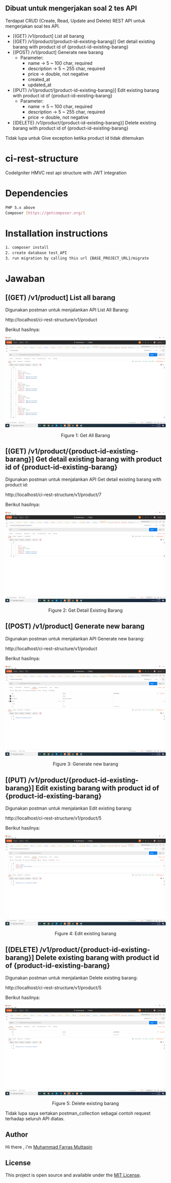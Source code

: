 ## Dibuat untuk mengerjakan soal 2 tes API

Terdapat CRUD (Create, Read, Update and Delete) REST API untuk mengerjakan soal tes API.
- [(GET) /v1/product] List all barang
- [(GET) /v1/product/{product-id-existing-barang}] Get detail existing barang with product id of {product-id-existing-barang}
- [(POST) /v1/product] Generate new barang
  - Parameter:
    - name      -> 5 ~ 100 char, required
    - description  -> 5 ~ 255 char, required
    - price      -> double, not negative
    - created_at
    - updated_at
- [(PUT) /v1/product/{product-id-existing-barang}] Edit existing barang with product id of {product-id-existing-barang}
  - Parameter:
    - name      -> 5 ~ 100 char, required
    - description  -> 5 ~ 255 char, required
    - price      -> double, not negative
- [(DELETE) /v1/product/{product-id-existing-barang}] Delete existing barang with product id of {product-id-existing-barang}

Tidak lupa untuk Give exception ketika product id tidak ditemukan

# ci-rest-structure
CodeIgniter HMVC rest api structure with JWT integration

# Dependencies
```bash
PHP 5.x above
Composer [https://getcomposer.org/]
```

# Installation instructions

```bash
1. composer install
2. create database test_API
3. run migration by calling this url {BASE_PROJECT_URL}/migrate
```
# Jawaban

## [(GET) /v1/product] List all barang

Digunakan postman untuk menjalankan API List All Barang:

http://localhost/ci-rest-structure/v1/product

Berikut hasilnya:

![Get All Barang](https://raw.githubusercontent.com/farrasmuttaqin/ci-rest-structure/master/images/getAll.png)
<p align="center">Figure 1: Get All Barang</p>

## [(GET) /v1/product/{product-id-existing-barang}] Get detail existing barang with product id of {product-id-existing-barang}

Digunakan postman untuk menjalankan API Get detail existing barang with product id:

http://localhost/ci-rest-structure/v1/product/7

Berikut hasilnya:

![Get detail existing barang](https://raw.githubusercontent.com/farrasmuttaqin/ci-rest-structure/master/images/getDetail.png)
<p align="center">Figure 2: Get Detail Existing Barang</p>

## [(POST) /v1/product] Generate new barang

Digunakan postman untuk menjalankan API Generate new barang:

http://localhost/ci-rest-structure/v1/product

Berikut hasilnya:

![Generate new barang](https://raw.githubusercontent.com/farrasmuttaqin/ci-rest-structure/master/images/post.png)
<p align="center">Figure 3:  Generate new barang</p>

## [(PUT) /v1/product/{product-id-existing-barang}] Edit existing barang with product id of {product-id-existing-barang}

Digunakan postman untuk menjalankan Edit existing barang:

http://localhost/ci-rest-structure/v1/product/5

Berikut hasilnya:

![Edit existing barang](https://raw.githubusercontent.com/farrasmuttaqin/ci-rest-structure/master/images/put.png)
<p align="center">Figure 4:  Edit existing barang</p>

## [(DELETE) /v1/product/{product-id-existing-barang}] Delete existing barang with product id of {product-id-existing-barang}

Digunakan postman untuk menjalankan Delete existing barang:

http://localhost/ci-rest-structure/v1/product/5

Berikut hasilnya:

![Delete existing barang](https://raw.githubusercontent.com/farrasmuttaqin/ci-rest-structure/master/images/delete.png)
<p align="center">Figure 5:  Delete existing barang</p>

Tidak lupa saya sertakan postman_collection sebagai contoh request terhadap seluruh API diatas.

## Author
Hi there , i'm <a href="https://github.com/farrasmuttaqin/"> Muhammad Farras Muttaqin </a>

## License
This project is open source and available under the <a href="https://github.com/farrasmuttaqin/ci-rest-structure/blob/master/license.txt">MIT License</a>.

